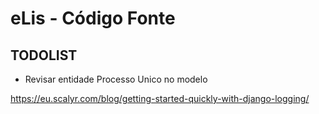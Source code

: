 # eLis - Código Fonte

## TODOLIST

- Revisar entidade Processo Unico no modelo

https://eu.scalyr.com/blog/getting-started-quickly-with-django-logging/